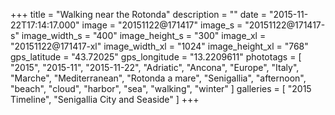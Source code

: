 +++
title = "Walking near the Rotonda"
description = ""
date = "2015-11-22T17:14:17.000"
image = "20151122@171417"
image_s = "20151122@171417-s"
image_width_s = "400"
image_height_s = "300"
image_xl = "20151122@171417-xl"
image_width_xl = "1024"
image_height_xl = "768"
gps_latitude = "43.72025"
gps_longitude = "13.2209611"
phototags = [ "2015", "2015-11", "2015-11-22", "Adriatic", "Ancona", "Europe", "Italy", "Marche", "Mediterranean", "Rotonda a mare", "Senigallia", "afternoon", "beach", "cloud", "harbor", "sea", "walking", "winter" ]
galleries = [ "2015 Timeline", "Senigallia City and Seaside" ]
+++
